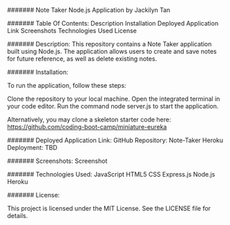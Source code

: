 ####### Note Taker Node.js Application by Jackilyn Tan

####### Table Of Contents:
Description
Installation
Deployed Application Link
Screenshots
Technologies Used
License


####### Description:
This repository contains a Note Taker application built using Node.js. The application allows users to create and save notes for future reference, as well as delete existing notes.

####### Installation:

To run the application, follow these steps:

Clone the repository to your local machine.
Open the integrated terminal in your code editor.
Run the command node server.js to start the application.

Alternatively, you may clone a skeleton starter code here: https://github.com/coding-boot-camp/miniature-eureka

####### Deployed Application Link:
GitHub Repository: Note-Taker
Heroku Deployment: TBD

####### Screenshots:
Screenshot

####### Technologies Used:
JavaScript
HTML5
CSS
Express.js
Node.js
Heroku

####### License:

This project is licensed under the MIT License. See the LICENSE file for details.


